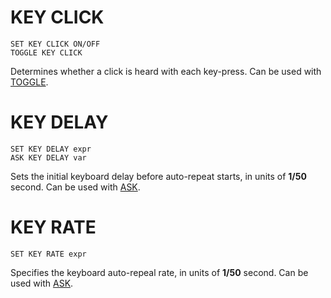 # KEY CLICK

`SET KEY CLICK ON/OFF`  
`TOGGLE KEY CLICK`

Determines whether a click is heard with each key-press. Can be used with [TOGGLE](man_cs-toggle.md).

# KEY DELAY

`SET KEY DELAY expr`  
`ASK KEY DELAY var`

Sets the initial keyboard delay before auto-repeat starts, in units of **1/50** second. Can be used with [ASK](man_cs-ask.md).

# KEY RATE

`SET KEY RATE expr`
 
Specifies the keyboard auto-repeal rate, in units of **1/50** second. Can be used with [ASK](man_cs-ask.md).

